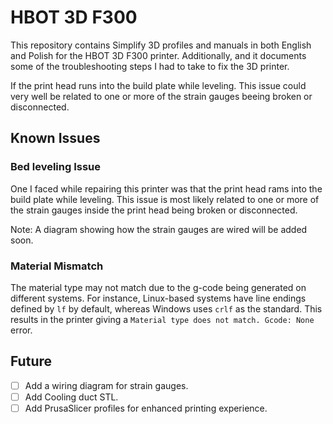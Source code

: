 # HBOT 3D F300

This repository contains Simplify 3D profiles and manuals in both English and Polish for the HBOT 3D F300 printer. Additionally, and it documents some of the troubleshooting steps I had to take to fix the 3D printer.

If the print head runs into the build plate while leveling. This issue could very well be related to one or more of the strain gauges beeing broken or disconnected.

## Known Issues

### Bed leveling Issue

One I faced while repairing this printer was that the print head rams into the build plate while leveling. This issue is most likely related to one or more of the strain gauges inside the print head being broken or disconnected.

Note: A diagram showing how the strain gauges are wired will be added soon.

### Material Mismatch

The material type may not match due to the g-code being generated on different systems. For instance, Linux-based systems have line endings defined by `lf` by default, whereas Windows uses `crlf` as the standard. This results in the printer giving a `Material type does not match. Gcode: None` error.

## Future

- [ ] Add a wiring diagram for strain gauges.
- [ ] Add Cooling duct STL.
- [ ] Add PrusaSlicer profiles for enhanced printing experience.
